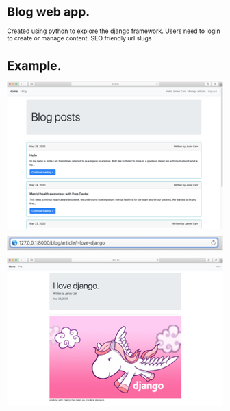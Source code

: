 # Blog web app.
Created using python to explore the django framework.
Users need to login to create or manage content.
SEO friendly url slugs

# Example.
![alt text](screenshots/blogApp_screen_shot.png)

![alt text](screenshots/SEO-Slug.png)

![alt text](screenshots/django-love.png)
